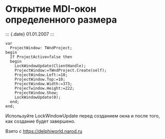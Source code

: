 Открытие MDI-окон определенного размера
=======================================

::: {.date}
01.01.2007
:::

    var
      ProjectWindow: TWndProject;
    begin
      If ProjectActive=false then 
      begin
        LockWindowUpdate(ClientHandle);
        ProjectWindow:=TWndProject.Create(self);
        ProjectWindow.Left:=10;
        ProjectWindow.Top:=10;
        ProjectWindow.Width:=373;
        ProjecTwindow.Height:=222;
        ProjectWindow.Show;
        LockWindowUpdate(0);
      end;
    end;

Используйте LockWindowUpdate перед созданием окна и после того, как
создание будет завершено.

Взято с <https://delphiworld.narod.ru>
